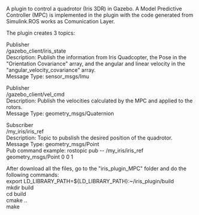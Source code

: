 A plugin to control a quadrotor (Iris 3DR) in Gazebo. A Model Predictive Controller (MPC) is implemented in the plugin with the code generated from Simulink.ROS works as Comunication Layer.

The plugin creates 3 topics:

Publisher  
/gazebo_client/iris_state  
Description: Publish the information from Iris Quadcopter, the Pose in the "Orientation Covariance" array, and the angular and linear velocity in the "angular_velocity_covariance" array.  
Message Type: sensor_msgs/Imu

Publisher  
/gazebo_client/vel_cmd  
Description: Publish the velocities calculated by the MPC and applied to the rotors.  
Message Type: geometry_msgs/Quaternion  


Subscriber  
/my_iris/iris_ref  
Description: Topic to pubslish the desired position of the quadrotor.  
Message Type: geometry_msgs/Point  
Pub command example: rostopic pub -- /my_iris/iris_ref geometry_msgs/Point 0 0 1  

After download all the files, go to the "iris_plugin_MPC" folder and do the following commands:  
export LD_LIBRARY_PATH=${LD_LIBRARY_PATH}:~/iris_plugin/build  
mkdir build  
cd build  
cmake ..  
make
